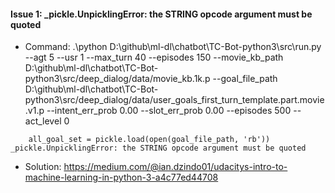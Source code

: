#### Issue 1: _pickle.UnpicklingError: the STRING opcode argument must be quoted
- Command: .\python D:\github\ml-dl\chatbot\TC-Bot-python3\src\run.py --agt 5 --usr 1 --max_turn 40 --episodes 150 --movie_kb_path D:\github\ml-dl\chatbot\TC-Bot-python3\src/deep_dialog/data/movie_kb.1k.p --goal_file_path D:\github\ml-dl\chatbot\TC-Bot-python3\src/deep_dialog/data/user_goals_first_turn_template.part.movie.v1.p --intent_err_prob 0.00 --slot_err_prob 0.00 --episodes 500 --act_level 0
```
    all_goal_set = pickle.load(open(goal_file_path, 'rb'))
_pickle.UnpicklingError: the STRING opcode argument must be quoted
```
- Solution: https://medium.com/@ian.dzindo01/udacitys-intro-to-machine-learning-in-python-3-a4c77ed44708
